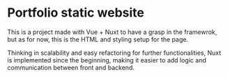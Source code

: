 # Portfolio static website

This is a project made with Vue + Nuxt to have a grasp in the framewrok, but as for now, this is the HTML and styling setup for the page.

Thinking in scalability and easy refactoring for further functionalities, Nuxt is implemented since the beginning, making it easier to add logic and communication between front and backend.
